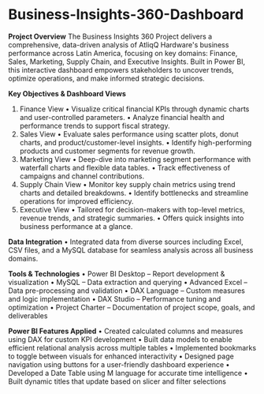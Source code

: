 # Business-Insights-360-Dashboard
**Project Overview**
The Business Insights 360 Project delivers a comprehensive, data-driven analysis of AtliqQ Hardware's business performance across Latin America, focusing on key domains: Finance, Sales, Marketing, Supply Chain, and Executive Insights. Built in Power BI, this interactive dashboard empowers stakeholders to uncover trends, optimize operations, and make informed strategic decisions.

**Key Objectives & Dashboard Views**
1. Finance View
  •	Visualize critical financial KPIs through dynamic charts and user-controlled parameters.
  •	Analyze financial health and performance trends to support fiscal strategy.
2. Sales View
  •	Evaluate sales performance using scatter plots, donut charts, and product/customer-level insights.
  •	Identify high-performing products and customer segments for revenue growth.
3. Marketing View
  •	Deep-dive into marketing segment performance with waterfall charts and flexible data tables.
  •	Track effectiveness of campaigns and channel contributions.
4. Supply Chain View
  •	Monitor key supply chain metrics using trend charts and detailed breakdowns.
  •	Identify bottlenecks and streamline operations for improved efficiency.
5. Executive View
  •	Tailored for decision-makers with top-level metrics, revenue trends, and strategic summaries.
  •	Offers quick insights into business performance at a glance.

**Data Integration**
  •	Integrated data from diverse sources including Excel, CSV files, and a MySQL database for seamless analysis across all business domains.

**Tools & Technologies**
  •	Power BI Desktop – Report development & visualization
  •	MySQL – Data extraction and querying
  •	Advanced Excel – Data pre-processing and validation
  •	DAX Language – Custom measures and logic implementation
  •	DAX Studio – Performance tuning and optimization
  •	Project Charter – Documentation of project scope, goals, and deliverables

**Power BI Features Applied**
  •	Created calculated columns and measures using DAX for custom KPI development
  •	Built data models to enable efficient relational analysis across multiple tables
  •	Implemented bookmarks to toggle between visuals for enhanced interactivity
  •	Designed page navigation using buttons for a user-friendly dashboard experience
  •	Developed a Date Table using M language for accurate time intelligence
  •	Built dynamic titles that update based on slicer and filter selections

